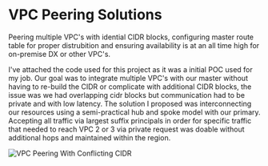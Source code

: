 # VPC Peering Solutions
Peering multiple VPC's with idential CIDR blocks, configuring master route table for proper distrubition and ensuring availability is at an all time high for on-premise DX or other VPC's. 

I've attached the code used for this project as it was a initial POC used for my job. Our goal was to integrate multiple VPC's with our master without having to re-build the CIDR or complicate with additional CIDR blocks, the issue was we had overlapping cidr blocks but communication had to be private and with low latency. The solution I proposed was interconnecting our resources using a semi-practical hub and spoke model with our primary. Accepting all traffic via largest suffix principals in order for specific traffic that needed to reach VPC 2 or 3 via private request was doable without additional hops and maintained within the region. 


![VPC Peering With Conflicting CIDR](https://github.com/NodinVFX/VPCPeering/assets/34975951/916c159c-4009-463d-8b2b-67e7b1d42af7)
